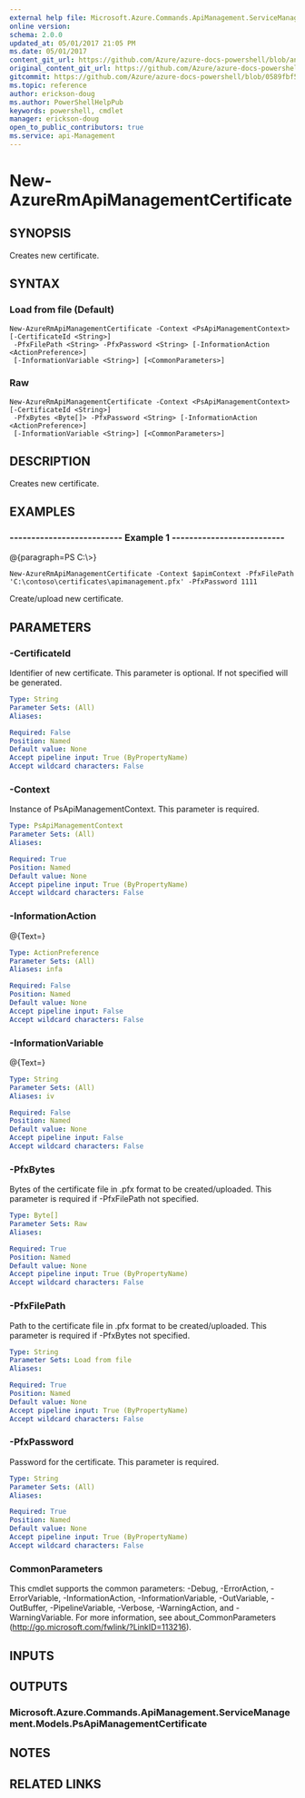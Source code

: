```yaml
---
external help file: Microsoft.Azure.Commands.ApiManagement.ServiceManagement.dll-Help.xml
online version:
schema: 2.0.0
updated_at: 05/01/2017 21:05 PM
ms.date: 05/01/2017
content_git_url: https://github.com/Azure/azure-docs-powershell/blob/anne2017/azureps-cmdlets-docs/ResourceManager/AzureRM.ApiManagement/v1.1.4/New-AzureRmApiManagementCertificate.md
original_content_git_url: https://github.com/Azure/azure-docs-powershell/blob/anne2017/azureps-cmdlets-docs/ResourceManager/AzureRM.ApiManagement/v1.1.4/New-AzureRmApiManagementCertificate.md
gitcommit: https://github.com/Azure/azure-docs-powershell/blob/0589fbf53d27e39e0cf445261d29c64fb0859d62
ms.topic: reference
author: erickson-doug
ms.author: PowerShellHelpPub
keywords: powershell, cmdlet
manager: erickson-doug
open_to_public_contributors: true
ms.service: api-Management
---
```


# New-AzureRmApiManagementCertificate

## SYNOPSIS
Creates new certificate.

## SYNTAX

### Load from file (Default)
```
New-AzureRmApiManagementCertificate -Context <PsApiManagementContext> [-CertificateId <String>]
 -PfxFilePath <String> -PfxPassword <String> [-InformationAction <ActionPreference>]
 [-InformationVariable <String>] [<CommonParameters>]
```

### Raw
```
New-AzureRmApiManagementCertificate -Context <PsApiManagementContext> [-CertificateId <String>]
 -PfxBytes <Byte[]> -PfxPassword <String> [-InformationAction <ActionPreference>]
 [-InformationVariable <String>] [<CommonParameters>]
```

## DESCRIPTION
Creates new certificate.

## EXAMPLES

### --------------------------  Example 1  --------------------------
@{paragraph=PS C:\\\>}



```
New-AzureRmApiManagementCertificate -Context $apimContext -PfxFilePath 'C:\contoso\certificates\apimanagement.pfx' -PfxPassword 1111
```

Create/upload new certificate.

## PARAMETERS

### -CertificateId
Identifier of new certificate.
This parameter is optional.
If not specified will be generated.

```yaml
Type: String
Parameter Sets: (All)
Aliases: 

Required: False
Position: Named
Default value: None
Accept pipeline input: True (ByPropertyName)
Accept wildcard characters: False
```

### -Context
Instance of PsApiManagementContext.
This parameter is required.

```yaml
Type: PsApiManagementContext
Parameter Sets: (All)
Aliases: 

Required: True
Position: Named
Default value: None
Accept pipeline input: True (ByPropertyName)
Accept wildcard characters: False
```

### -InformationAction
@{Text=}

```yaml
Type: ActionPreference
Parameter Sets: (All)
Aliases: infa

Required: False
Position: Named
Default value: None
Accept pipeline input: False
Accept wildcard characters: False
```

### -InformationVariable
@{Text=}

```yaml
Type: String
Parameter Sets: (All)
Aliases: iv

Required: False
Position: Named
Default value: None
Accept pipeline input: False
Accept wildcard characters: False
```

### -PfxBytes
Bytes of the certificate file in .pfx format to be created/uploaded.
This parameter is required if -PfxFilePath not specified.

```yaml
Type: Byte[]
Parameter Sets: Raw
Aliases: 

Required: True
Position: Named
Default value: None
Accept pipeline input: True (ByPropertyName)
Accept wildcard characters: False
```

### -PfxFilePath
Path to the certificate file in .pfx format to be created/uploaded.
This parameter is required if -PfxBytes not specified.

```yaml
Type: String
Parameter Sets: Load from file
Aliases: 

Required: True
Position: Named
Default value: None
Accept pipeline input: True (ByPropertyName)
Accept wildcard characters: False
```

### -PfxPassword
Password for the certificate.
This parameter is required.

```yaml
Type: String
Parameter Sets: (All)
Aliases: 

Required: True
Position: Named
Default value: None
Accept pipeline input: True (ByPropertyName)
Accept wildcard characters: False
```

### CommonParameters
This cmdlet supports the common parameters: -Debug, -ErrorAction, -ErrorVariable, -InformationAction, -InformationVariable, -OutVariable, -OutBuffer, -PipelineVariable, -Verbose, -WarningAction, and -WarningVariable. For more information, see about_CommonParameters (http://go.microsoft.com/fwlink/?LinkID=113216).

## INPUTS

## OUTPUTS

### Microsoft.Azure.Commands.ApiManagement.ServiceManagement.Models.PsApiManagementCertificate

## NOTES

## RELATED LINKS

